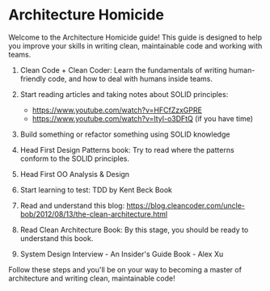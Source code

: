 # Architecture Homicide
Welcome to the Architecture Homicide guide! This guide is designed to help you improve your skills in writing clean, maintainable code and working with teams.

1. Clean Code + Clean Coder: Learn the fundamentals of writing human-friendly code, and how to deal with humans inside teams.

2. Start reading articles and taking notes about SOLID principles: 
    - https://www.youtube.com/watch?v=HFCfZzxGPRE
    - https://www.youtube.com/watch?v=ltyI-o3DFtQ (if you have time)

3. Build something or refactor something using SOLID knowledge

4. Head First Design Patterns book: Try to read where the patterns conform to the SOLID principles.

5. Head First OO Analysis & Design

6. Start learning to test: TDD by Kent Beck Book

7. Read and understand this blog: https://blog.cleancoder.com/uncle-bob/2012/08/13/the-clean-architecture.html

8. Read Clean Architecture Book: By this stage, you should be ready to understand this book.

9. System Design Interview - An Insider's Guide Book - Alex Xu

Follow these steps and you'll be on your way to becoming a master of architecture and writing clean, maintainable code!
